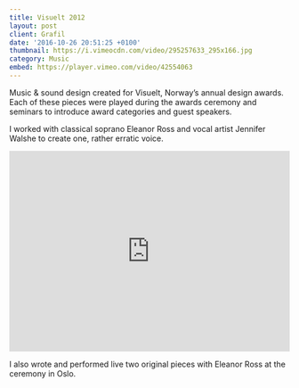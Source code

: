 ```yaml
---
title: Visuelt 2012
layout: post
client: Grafil
date: '2016-10-26 20:51:25 +0100'
thumbnail: https://i.vimeocdn.com/video/295257633_295x166.jpg
category: Music
embed: https://player.vimeo.com/video/42554063
---
```


Music &amp; sound design created for Visuelt, Norway’s annual design awards. Each of these pieces were played during the awards ceremony and seminars to introduce award categories and guest speakers.

I worked with classical soprano Eleanor Ross and vocal artist Jennifer Walshe to create one, rather erratic voice.

<iframe src="https://player.vimeo.com/video/45257650" width="100%" height="360" frameborder="0" webkitallowfullscreen mozallowfullscreen allowfullscreen></iframe>

I also wrote and performed live two original pieces with Eleanor Ross at the ceremony in Oslo.
